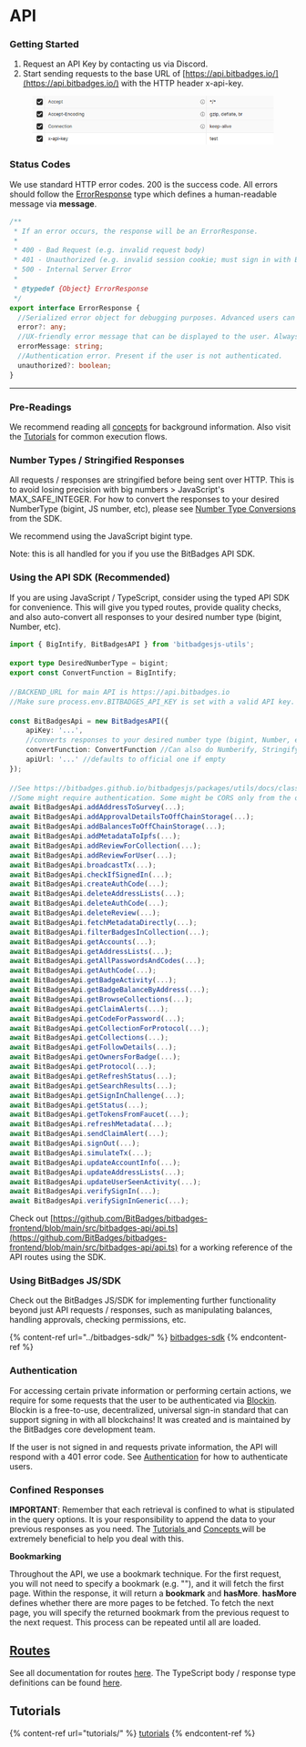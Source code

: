 # API

### Getting Started

1. Request an API Key by contacting us via Discord.
2. Start sending requests to the base URL of [https://api.bitbadges.io/](https://api.bitbadges.io/) with the HTTP header x-api-key.

<figure><img src="../../.gitbook/assets/image (16).png" alt=""><figcaption></figcaption></figure>

### Status Codes

We use standard HTTP error codes. 200 is the success code. All errors should follow the [ErrorResponse](https://bitbadges.github.io/bitbadgesjs/packages/utils/docs/interfaces/ErrorResponse.html) type which defines a human-readable message via **message**.

```typescript
/**
 * If an error occurs, the response will be an ErrorResponse.
 *
 * 400 - Bad Request (e.g. invalid request body)
 * 401 - Unauthorized (e.g. invalid session cookie; must sign in with Blockin)
 * 500 - Internal Server Error
 *
 * @typedef {Object} ErrorResponse
 */
export interface ErrorResponse {
  //Serialized error object for debugging purposes. Advanced users can use this to debug issues.
  error?: any;
  //UX-friendly error message that can be displayed to the user. Always present if error.
  errorMessage: string;
  //Authentication error. Present if the user is not authenticated.
  unauthorized?: boolean;
}
```

***

### Pre-Readings

We recommend reading all [concepts](concepts/) for background information. Also visit the [Tutorials](../tutorials/) for common execution flows.

### Number Types / Stringified Responses

All requests / responses are stringified before being sent over HTTP. This is to avoid losing precision with big numbers > JavaScript's MAX\_SAFE\_INTEGER.  For how to convert the responses to your desired NumberType (bigint, JS number, etc), please see [Number Type Conversions](../bitbadges-sdk/common-snippets/numbertype-conversions.md) from the SDK.

We recommend using the JavaScript bigint type.

Note: this is all handled for you if you use the BitBadges API SDK.

### Using the API SDK (Recommended)

If you are using JavaScript / TypeScript, consider using the typed API SDK for convenience. This will give you typed routes, provide quality checks, and also auto-convert all responses to your desired number type (bigint, Number, etc).

```typescript
import { BigIntify, BitBadgesAPI } from 'bitbadgesjs-utils';

export type DesiredNumberType = bigint;
export const ConvertFunction = BigIntify;

//BACKEND_URL for main API is https://api.bitbadges.io
//Make sure process.env.BITBADGES_API_KEY is set with a valid API key.

const BitBadgesApi = new BitBadgesAPI({
    apiKey: '...',
    //converts responses to your desired number type (bigint, Number, etc)
    convertFunction: ConvertFunction //Can also do Numberify, Stringify, etc
    apiUrl: '...' //defaults to official one if empty
}); 

//See https://bitbadges.github.io/bitbadgesjs/packages/utils/docs/classes/BitBadgesAPI.html for documentation
//Some might require authentication. Some might be CORS only from the official site.
await BitBadgesApi.addAddressToSurvey(...);
await BitBadgesApi.addApprovalDetailsToOffChainStorage(...);
await BitBadgesApi.addBalancesToOffChainStorage(...);
await BitBadgesApi.addMetadataToIpfs(...);
await BitBadgesApi.addReviewForCollection(...);
await BitBadgesApi.addReviewForUser(...);
await BitBadgesApi.broadcastTx(...);
await BitBadgesApi.checkIfSignedIn(...);
await BitBadgesApi.createAuthCode(...);
await BitBadgesApi.deleteAddressLists(...);
await BitBadgesApi.deleteAuthCode(...);
await BitBadgesApi.deleteReview(...);
await BitBadgesApi.fetchMetadataDirectly(...);
await BitBadgesApi.filterBadgesInCollection(...);
await BitBadgesApi.getAccounts(...);
await BitBadgesApi.getAddressLists(...);
await BitBadgesApi.getAllPasswordsAndCodes(...);
await BitBadgesApi.getAuthCode(...);
await BitBadgesApi.getBadgeActivity(...);
await BitBadgesApi.getBadgeBalanceByAddress(...);
await BitBadgesApi.getBrowseCollections(...);
await BitBadgesApi.getClaimAlerts(...);
await BitBadgesApi.getCodeForPassword(...);
await BitBadgesApi.getCollectionForProtocol(...);
await BitBadgesApi.getCollections(...);
await BitBadgesApi.getFollowDetails(...);
await BitBadgesApi.getOwnersForBadge(...);
await BitBadgesApi.getProtocol(...);
await BitBadgesApi.getRefreshStatus(...);
await BitBadgesApi.getSearchResults(...);
await BitBadgesApi.getSignInChallenge(...);
await BitBadgesApi.getStatus(...);
await BitBadgesApi.getTokensFromFaucet(...);
await BitBadgesApi.refreshMetadata(...);
await BitBadgesApi.sendClaimAlert(...);
await BitBadgesApi.signOut(...);
await BitBadgesApi.simulateTx(...);
await BitBadgesApi.updateAccountInfo(...);
await BitBadgesApi.updateAddressLists(...);
await BitBadgesApi.updateUserSeenActivity(...);
await BitBadgesApi.verifySignIn(...);
await BitBadgesApi.verifySignInGeneric(...);
```

Check out [https://github.com/BitBadges/bitbadges-frontend/blob/main/src/bitbadges-api/api.ts](https://github.com/BitBadges/bitbadges-frontend/blob/main/src/bitbadges-api/api.ts) for a working reference of the API routes using the SDK.

### Using BitBadges JS/SDK

Check out the BitBadges JS/SDK for implementing further functionality beyond just API requests / responses, such as manipulating balances, handling approvals, checking permissions, etc.

{% content-ref url="../bitbadges-sdk/" %}
[bitbadges-sdk](../bitbadges-sdk/)
{% endcontent-ref %}

### Authentication

For accessing certain private information or performing certain actions, we require for some requests that the user to be authenticated via [Blockin](https://app.gitbook.com/o/7VSYQvtb1QtdWFsEGoUn/s/AwjdYgEsUkK9cCca5DiU/). Blockin is a free-to-use, decentralized, universal sign-in standard that can support signing in with all blockchains! It was created and is maintained by the BitBadges core development team.

If the user is not signed in and requests private information, the API will respond with a 401 error code. See [Authentication](tutorials/authentication.md) for how to authenticate users.

### Confined Responses

**IMPORTANT**: Remember that each retrieval is confined to what is stipulated in the query options. It is your responsibility to append the data to your previous responses as you need. The [Tutorials ](tutorials/)and [Concepts ](concepts/)will be extremely beneficial to help you deal with this.

**Bookmarking**

Throughout the API, we use a bookmark technique. For the first request, you will not need to specify a bookmark (e.g. ""), and it will fetch the first page. Within the response, it will return a **bookmark** and **hasMore**. **hasMore** defines whether there are more pages to be fetched. To fetch the next page, you will specify the returned bookmark from the previous request to the next request. This process can be repeated until all are loaded.

## [Routes](https://bitbadges.github.io/bitbadgesjs/packages/utils/docs/classes/BitBadgesAPI.html)

See all documentation for routes [here](https://bitbadges.github.io/bitbadgesjs/packages/utils/docs/classes/BitBadgesAPI.html). The TypeScript body / response type definitions can be found [here](https://github.com/BitBadges/bitbadgesjs/blob/main/packages/utils/src/types/api.ts).

## Tutorials

{% content-ref url="tutorials/" %}
[tutorials](tutorials/)
{% endcontent-ref %}
